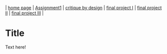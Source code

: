| [home page](https://cmustudent.github.io/tswd-portfolio-templates/) | [Assignment1](Assignment1) | [critique by design](critique-by-design) | [final project I](final-project-part-one) | [final project II](final-project-part-two) | [final project III](final-project-part-three) |

# Title
Text here!

